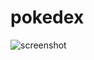 # pokedex

![screenshot](https://user-images.githubusercontent.com/2092466/120108318-abd01b00-c132-11eb-984d-257b599c1fa0.png)
